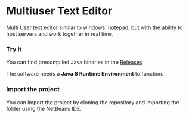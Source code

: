 # Multiuser Text Editor

Multi User text editor similar to windows' notepad, but with the ability to host servers and work together in real time.

### Try it

You can find precompiled Java binaries in the [Releases](https://github.com/fazo96/TextEditor/releases)

The software needs a __Java 8 Runtime Environment__ to function.

### Import the project

You can import the project by cloning the repository and importing the folder using the NetBeans IDE.
